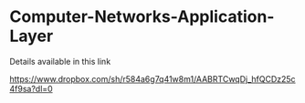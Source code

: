 # Computer-Networks-Application-Layer


Details available in this link

https://www.dropbox.com/sh/r584a6g7q41w8m1/AABRTCwqDj_hfQCDz25c4f9sa?dl=0
